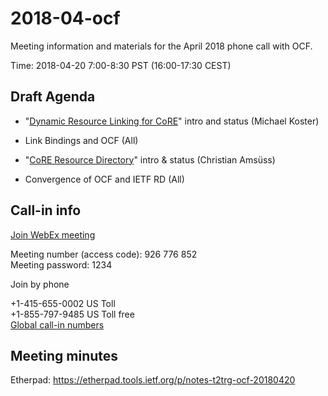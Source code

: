 # 2018-04-ocf

Meeting information and materials for the April 2018 phone call with OCF.

Time: 2018-04-20 7:00-8:30 PST (16:00-17:30 CEST)

## Draft Agenda

* "[Dynamic Resource Linking for CoRE](https://tools.ietf.org/html/draft-ietf-core-dynlink-05)" intro and status (Michael Koster)
* Link Bindings and OCF (All)
 
* "[CoRE Resource Directory](https://tools.ietf.org/html/draft-ietf-core-resource-directory-13)" intro & status (Christian Amsüss)
* Convergence of OCF and IETF RD (All)
 
## Call-in info

[Join WebEx meeting](https://openconnectivity.webex.com/openconnectivity/j.php?MTID=m72ec8db07d4259a485c36e2cd32ea163)

Meeting number (access code): 926 776 852      
Meeting password: 1234    
 
Join by phone  

+1-415-655-0002 US Toll  
+1-855-797-9485 US Toll free  
[Global call-in numbers](https://openconnectivity.webex.com/openconnectivity/globalcallin.php?serviceType=MC&ED=662952832&tollFree=1)


## Meeting minutes

Etherpad: https://etherpad.tools.ietf.org/p/notes-t2trg-ocf-20180420
